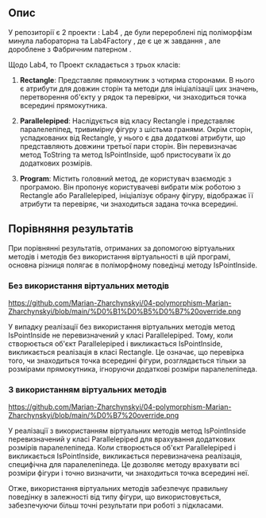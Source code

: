 ## Опис

У репозиторії є 2 проекти : Lab4 , де були перероблені під поліморфізм минула лабораторна та Lab4Factory , де є це ж завдання , але дороблене з Фабричним патерном .

Щодо Lab4, то Проект складається з трьох класів:

1. **Rectangle**: Представляє прямокутник з чотирма сторонами. В нього є атрибути для довжин сторін та методи для ініціалізації цих значень, перетворення об'єкту у рядок та перевірки, чи знаходиться точка всередині прямокутника.

2. **Parallelepiped**: Наслідується від класу Rectangle і представляє паралелепіпед, тривимірну фігуру з шістьма гранями. Окрім сторін, успадкованих від Rectangle, у нього є два додаткові атрибути, що представляють довжини третьої пари сторін. Він перевизначає метод ToString та метод IsPointInside, щоб пристосувати їх до додаткових розмірів.

3. **Program**: Містить головний метод, де користувач взаємодіє з програмою. Він пропонує користувачеві вибрати між роботою з Rectangle або Parallelepiped, ініціалізує обрану фігуру, відображає її атрибути та перевіряє, чи знаходиться задана точка всередині.

## Порівняння результатів

При порівнянні результатів, отриманих за допомогою віртуальних методів і методів без використання віртуальності в цій програмі, основна різниця полягає в поліморфному поведінці методу IsPointInside.

### Без використання віртуальних методів

https://github.com/Marian-Zharchynskyi/04-polymorphism-Marian-Zharchynskyi/blob/main/%D0%B1%D0%B5%D0%B7%20override.png

У випадку реалізації без використання віртуальних методів метод IsPointInside не перевизначений у класі Parallelepiped. Тому, коли створюється об'єкт Parallelepiped і викликається IsPointInside, викликається реалізація в класі Rectangle. Це означає, що перевірка того, чи знаходиться точка всередині фігури, розглядається тільки за розмірами прямокутника, ігноруючи додаткові розміри паралелепіпеда.

### З використанням віртуальних методів

https://github.com/Marian-Zharchynskyi/04-polymorphism-Marian-Zharchynskyi/blob/main/%D0%B7%20override.png

У реалізації з використанням віртуальних методів метод IsPointInside перевизначений у класі Parallelepiped для врахування додаткових розмірів паралелепіпеда. Коли створюється об'єкт Parallelepiped і викликається IsPointInside, викликається перевизначена реалізація, специфічна для паралелепіпеда. Це дозволяє методу врахувати всі розміри фігури і точно визначити, чи знаходиться точка всередині неї.

Отже, використання віртуальних методів забезпечує правильну поведінку в залежності від типу фігури, що використовується, забезпечуючи більш точні результати при роботі з підкласами.
